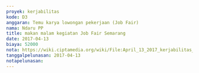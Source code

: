 ```yaml
---
proyek: kerjabilitas
kode: D3
anggaran: Temu karya lowongan pekerjaan (Job Fair)
nama: Ndaru PP
title: makan malam kegiatan Job Fair Semarang
date: 2017-04-13
biaya: 52000
nota: https://wiki.ciptamedia.org/wiki/File:April_13_2017_kerjabilitas_D3_makan_tim_ndaru745.jpg
tanggalpelunasan: 2017-04-13
notapelunasan:
---
```

